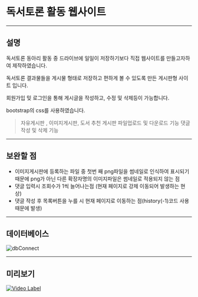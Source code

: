 # 독서토론 활동 웹사이트
***







## 설명

독서토론 동아리 활동 중 드라이브에 일일이 저장하기보다 직접 웹사이트를 만들고자하여 제작하였습니다.

독서토론 결과물들을 게시물 형태로 저장하고 편하게 볼 수 있도록 만든 게시판형 사이트 입니다.

회원가입 밎 로그인을 통해 게시글을 작성하고, 수정 및 삭제등이 가능합니다.

bootstrap의 css를 사용하였습니다.
> 자유게시판 , 이미지게시판, 도서 추천 게시판 
> 파일업로드 및 다운로드 기능
> 댓글 작성 및 삭제 기능

---
## 보완할 점

- 이미지게시판에 등록하는 파일 중 첫번 째 png파일을 썸네일로 인식하여 표시되기 때문에
  png가 아닌 다른 확장자명의 이미지파일은 썸네일로 적용되지 않는 점
- 댓글 입력시 조회수가 1씩 늘어나는점 (현재 페이지로 강제 이동되어 발생하는 현상)
- 댓글 작성 후 목록버튼을 누를 시 현재 페이지로 이동하는 점(history(-1)코드 사용때문에 발생)

--- 
## 데이터베이스
![dbConnect](https://user-images.githubusercontent.com/78795820/110240752-bb572200-7f90-11eb-94bc-70d01f29567f.PNG)

---

## 미리보기
[![Video Label](http://img.youtube.com/vi/gtQDP_qPduo/0.jpg)](https://youtu.be/gtQDP_qPduo)
